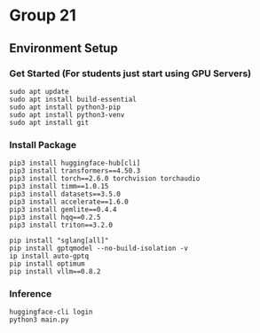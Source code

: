 # Group 21
## Environment Setup

### Get Started (For students just start using GPU Servers)
```
sudo apt update
sudo apt install build-essential
sudo apt install python3-pip
sudo apt install python3-venv
sudo apt install git
```
### Install Package
```
pip3 install huggingface-hub[cli]
pip3 install transformers==4.50.3
pip3 install torch==2.6.0 torchvision torchaudio
pip3 install timm==1.0.15
pip3 install datasets==3.5.0
pip3 install accelerate==1.6.0
pip3 install gemlite==0.4.4
pip3 install hqq==0.2.5
pip3 install triton==3.2.0
```
```
pip install "sglang[all]"
pip install gptqmodel --no-build-isolation -v
ip install auto-gptq
pip install optimum
pip install vllm==0.8.2
```
### Inference
```
huggingface-cli login
python3 main.py
```
